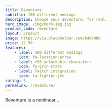 ```yaml
---
title: Reventure
subtitle: 100 different endings
description: Choose your adventure, for real.
hero_image: /img/hero-img.jpg
product_code: reventure
layout: product
image: https://via.placeholder.com/640x480
price: $7.99
features:
    - label: 100 different endings
      icon: fa-location-arrow
    - label: +50 unlockable characters
      icon: fa-grin-stars
    - label: Twitch integration
      icon: fa-fighter-jet
rating: 5
permalink: /reventure/
---
```


Reventure is a nonlinear...